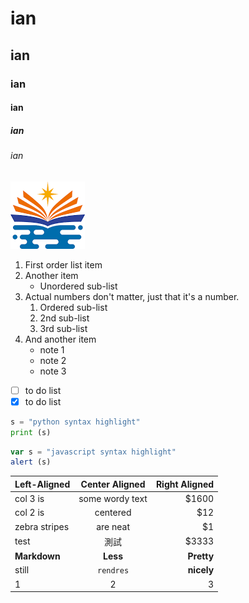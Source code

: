 # ian
## ian
### ian
#### ian
##### ian
###### ian

![NKUST](nkust.png "高科大")

1. First order list item
2. Another item
    *  Unordered sub-list
3. Actual numbers don't matter, just that it's a number.
    1. Ordered sub-list
    2. 2nd sub-list
    3. 3rd sub-list
4. And another item
    + note 1
    - note 2
    * note 3

- [ ] to do list
- [x] to do list

```python
s = "python syntax highlight"
print (s)
```
```javascript
var s = "javascript syntax highlight"
alert (s)
```

| Left-Aligned | Center Aligned | Right Aligned |
|:-------------|:---------------:|-----:|
| col 3 is     |some wordy text  |$1600 |
| col 2 is     |centered         |$12   |
| zebra stripes| are neat        |$1    |
|test |測試          |$3333 |
| **Markdown**     | **Less**            | **Pretty** |
| still        |`rendres`          |**nicely**|
|1             |2                |3     |

